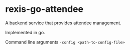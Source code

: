 # rexis-go-attendee

A backend service that provides attendee management.

Implemented in go.

Command line arguments
```-config <path-to-config-file>```

